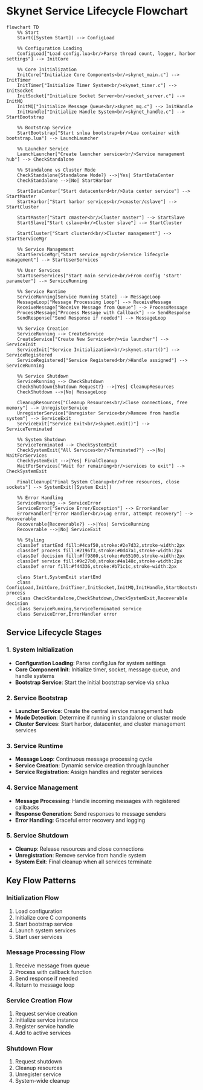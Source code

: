 # Skynet Service Lifecycle Flowchart

```mermaid
flowchart TD
    %% Start
    Start([System Start]) --> ConfigLoad
    
    %% Configuration Loading
    ConfigLoad["Load config.lua<br/>Parse thread count, logger, harbor settings"] --> InitCore
    
    %% Core Initialization
    InitCore["Initialize Core Components<br/>skynet_main.c"] --> InitTimer
    InitTimer["Initialize Timer System<br/>skynet_timer.c"] --> InitSocket
    InitSocket["Initialize Socket Server<br/>socket_server.c"] --> InitMQ
    InitMQ["Initialize Message Queue<br/>skynet_mq.c"] --> InitHandle
    InitHandle["Initialize Handle System<br/>skynet_handle.c"] --> StartBootstrap
    
    %% Bootstrap Service
    StartBootstrap["Start snlua bootstrap<br/>Lua container with bootstrap.lua"] --> LaunchLauncher
    
    %% Launcher Service
    LaunchLauncher["Create launcher service<br/>Service management hub"] --> CheckStandalone
    
    %% Standalone vs Cluster Mode
    CheckStandalone{Standalone Mode?} -->|Yes| StartDataCenter
    CheckStandalone -->|No| StartHarbor
    
    StartDataCenter["Start datacenterd<br/>Data center service"] --> StartMaster
    StartHarbor["Start harbor services<br/>cmaster/cslave"] --> StartCluster
    
    StartMaster["Start cmaster<br/>Cluster master"] --> StartSlave
    StartSlave["Start cslave<br/>Cluster slave"] --> StartCluster
    
    StartCluster["Start clusterd<br/>Cluster management"] --> StartServiceMgr
    
    %% Service Management
    StartServiceMgr["Start service_mgr<br/>Service lifecycle management"] --> StartUserServices
    
    %% User Services
    StartUserServices["Start main service<br/>From config 'start' parameter"] --> ServiceRunning
    
    %% Service Runtime
    ServiceRunning[Service Running State] --> MessageLoop
    MessageLoop["Message Processing Loop"] --> ReceiveMessage
    ReceiveMessage["Receive Message from Queue"] --> ProcessMessage
    ProcessMessage["Process Message with Callback"] --> SendResponse
    SendResponse["Send Response if needed"] --> MessageLoop
    
    %% Service Creation
    ServiceRunning --> CreateService
    CreateService["Create New Service<br/>via launcher"] --> ServiceInit
    ServiceInit["Service Initialization<br/>skynet.start()"] --> ServiceRegistered
    ServiceRegistered["Service Registered<br/>Handle assigned"] --> ServiceRunning
    
    %% Service Shutdown
    ServiceRunning --> CheckShutdown
    CheckShutdown{Shutdown Request?} -->|Yes| CleanupResources
    CheckShutdown -->|No| MessageLoop
    
    CleanupResources["Cleanup Resources<br/>Close connections, free memory"] --> UnregisterService
    UnregisterService["Unregister Service<br/>Remove from handle system"] --> ServiceExit
    ServiceExit["Service Exit<br/>skynet.exit()"] --> ServiceTerminated
    
    %% System Shutdown
    ServiceTerminated --> CheckSystemExit
    CheckSystemExit{"All Services<br/>Terminated?"} -->|No| WaitForServices
    CheckSystemExit -->|Yes| FinalCleanup
    WaitForServices["Wait for remaining<br/>services to exit"] --> CheckSystemExit
    
    FinalCleanup["Final System Cleanup<br/>Free resources, close sockets"] --> SystemExit([System Exit])
    
    %% Error Handling
    ServiceRunning --> ServiceError
    ServiceError["Service Error/Exception"] --> ErrorHandler
    ErrorHandler["Error Handler<br/>Log error, attempt recovery"] --> Recoverable
    Recoverable{Recoverable?} -->|Yes| ServiceRunning
    Recoverable -->|No| ServiceExit
    
    %% Styling
    classDef startEnd fill:#4caf50,stroke:#2e7d32,stroke-width:2px
    classDef process fill:#2196f3,stroke:#0d47a1,stroke-width:2px
    classDef decision fill:#ff9800,stroke:#e65100,stroke-width:2px
    classDef service fill:#9c27b0,stroke:#4a148c,stroke-width:2px
    classDef error fill:#f44336,stroke:#b71c1c,stroke-width:2px
    
    class Start,SystemExit startEnd
    class ConfigLoad,InitCore,InitTimer,InitSocket,InitMQ,InitHandle,StartBootstrap,LaunchLauncher,StartDataCenter,StartMaster,StartSlave,StartCluster,StartServiceMgr,StartUserServices,MessageLoop,ReceiveMessage,ProcessMessage,SendResponse,CreateService,ServiceInit,ServiceRegistered,CleanupResources,UnregisterService,ServiceExit,FinalCleanup,WaitForServices process
    class CheckStandalone,CheckShutdown,CheckSystemExit,Recoverable decision
    class ServiceRunning,ServiceTerminated service
    class ServiceError,ErrorHandler error
```

## Service Lifecycle Stages

### 1. System Initialization
- **Configuration Loading**: Parse config.lua for system settings
- **Core Component Init**: Initialize timer, socket, message queue, and handle systems
- **Bootstrap Service**: Start the initial bootstrap service via snlua

### 2. Service Bootstrap
- **Launcher Service**: Create the central service management hub
- **Mode Detection**: Determine if running in standalone or cluster mode
- **Cluster Services**: Start harbor, datacenter, and cluster management services

### 3. Service Runtime
- **Message Loop**: Continuous message processing cycle
- **Service Creation**: Dynamic service creation through launcher
- **Service Registration**: Assign handles and register services

### 4. Service Management
- **Message Processing**: Handle incoming messages with registered callbacks
- **Response Generation**: Send responses to message senders
- **Error Handling**: Graceful error recovery and logging

### 5. Service Shutdown
- **Cleanup**: Release resources and close connections
- **Unregistration**: Remove service from handle system
- **System Exit**: Final cleanup when all services terminate

## Key Flow Patterns

### Initialization Flow
1. Load configuration
2. Initialize core C components
3. Start bootstrap service
4. Launch system services
5. Start user services

### Message Processing Flow
1. Receive message from queue
2. Process with callback function
3. Send response if needed
4. Return to message loop

### Service Creation Flow
1. Request service creation
2. Initialize service instance
3. Register service handle
4. Add to active services

### Shutdown Flow
1. Request shutdown
2. Cleanup resources
3. Unregister service
4. System-wide cleanup